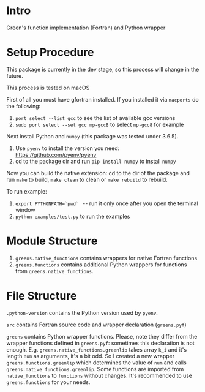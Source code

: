 # Intro
Green's function implementation (Fortran) and Python wrapper

# Setup Procedure

This package is currently in the dev stage, so this process will change in the future.

This process is tested on macOS

First of all you must have gfortran installed. If you installed it via `macports` do the following:
  1. `port select --list gcc` to see the list of available gcc versions
  2. `sudo port select --set gcc mp-gcc8` to select `mp-gcc8` for example

Next install Python and `numpy` (this package was tested under 3.6.5).
1. Use `pyenv` to install the version you need: https://github.com/pyenv/pyenv
2. cd to the package dir and run `pip install numpy` to install `numpy`

Now you can build the native extension: cd to the dir of the package and run `make` to build, `make clean` to clean or `make rebuild` to rebuild.


To run example:
  1. ``export PYTHONPATH=`pwd` `` -- run it only once after you open the terminal window
  2. `python examples/test.py` to run the examples


# Module Structure
  1. `greens.native_functions` contains wrappers for native Fortran functions
  2. `greens.functions` contains additional Python wrappers for functions from `greens.native_functions`.

# File Structure
  `.python-version` contains the Python version used by `pyenv`.

  `src` contains Fortran source code and wrapper declaration (`greens.pyf`)

  `greens` contains Python wrapper functions. Please, note they differ from the wrapper functions defined in `greens.pyf`: sometimes this declaration is
  not enough. E.g. `greens.native_functions.greenlip` takes array `k_i` and it's length `num` as arguments, it's a bit odd.
  So I created a new wrapper `greens.functions.greenlip` which determines the value of `num` and calls `greens.native_functions.greenlip`. Some functions
  are imported from `native_functions` to `functions` without changes. It's recommended to use `greens.functions` for your needs.